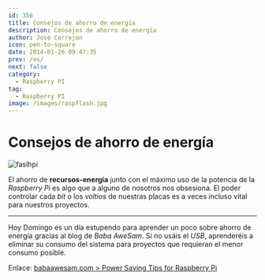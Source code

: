 ```yaml
---
id: 356
title: Consejos de ahorro de energía
description: Consejos de ahorro de energía
author: Jose Cerrejon
icon: pen-to-square
date: 2014-01-26 09:47:35
prev: /es/
next: false
category:
  - Raspberry PI
tag:
  - Raspberry PI
image: /images/raspflash.jpg
---
```


# Consejos de ahorro de energía

![faslhpi](/images/raspflash.jpg)

El ahorro de **recursos-energía** junto con el máximo uso de la potencia de la *Raspberry Pi* es algo que a alguno de nosotros nos obsesiona. El poder controlar cada *bit* o los *voltios* de nuestras placas es a veces incluso vital para nuestros proyectos.

- - -
Hoy Domingo es un día estupendo para aprender un poco sobre ahorro de energía gracias al blog de *Baba AweSam*. Si no usáis el *USB*, aprenderéis a eliminar su consumo del sistema para proyectos que requieran el menor consumo posible.

Enlace: [babaawesam.com > Power Saving Tips for Raspberry Pi](http://babaawesam.com/2014/01/24/power-saving-tips-for-raspberry-pi/)